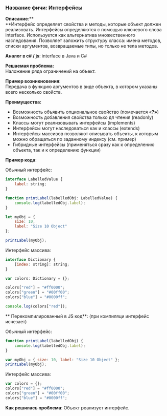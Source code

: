 ### **Название фичи: Интерфейсы**

**Описание**:**  
**Интерфейс определяет свойства и методы, которые объект должен реализовать. Интерфейсы определяются с помощью ключевого слова interface. Используется как альтернатива множественного наследования. Позволяет заложить структуру класса: имена методов, списки аргументов, возвращаемые типы, но только не тела методов.

**Аналог в c\# / js**: interface в Java и C\#

**Решаемая проблема:**  
Наложение ряда ограничений на объект.

**Пример возникновения**:  
Передача в функцию аргументов в виде объекта, в котором указаны всего несколько свойств.

**Преимущества:**

* Возможность объявить опциональное свойство \(помечается «**?»**\)
* Возможность добавления свойства только дл чтения \(readonly\)
* Классы могут реализовывать интерфейсы \(implements\)
* Интерфейсы могут наследоваться как и классы \(extends\)
* Интерфейсы массивов позволяют описывать объекты, к которым можно обращаться по заданному индексу \(см. пример\)
* Гибридные интерфейсы \(применяться сразу как к определению объекта, так и к определению функции\)

**Пример кода**:

Обычный интерфейс:

```js
interface LabelledValue {
    label: string;
}

function printLabel(labelledObj: LabelledValue) {
    console.log(labelledObj.label);
}

let myObj = {
    size: 10,
    label: "Size 10 Object"
};

printLabel(myObj);
```

Интерфейс массива:

```js
interface Dictionary {
    [index: string]: string;
}

var colors: Dictionary = {};

colors["red"] = "#ff0000";
colors["green"] = "#00ff00";
colors["blue"] = "#0000ff";

console.log(colors["red"]);
```

  
** Перекомпилированный в JS код**: \(при компиляци интерфейс исчезает\)

Обычный интерфейс:

```js
function printLabel(labelledObj) {
    console.log(labelledObj.label);
}

var myObj = { size: 10, label: "Size 10 Object" };
printLabel(myObj);
```

Интерфейс массива:

```js
var colors = {};
colors["red"] = "#ff0000";
colors["green"] = "#00ff00";
colors["blue"] = "#0000ff";
```

**Как решилась проблема**: Объект реализует интерфейс.

